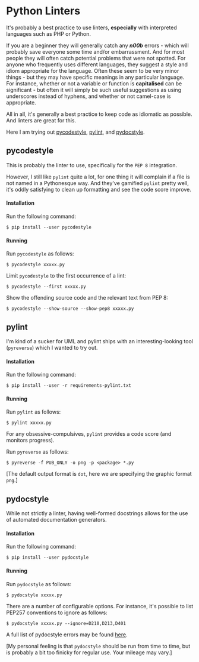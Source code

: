# Python Linters

It's probably a best practice to use linters, __especially__ with interpreted languages such as PHP or Python.

If you are a beginner they will generally catch any ___n00b___ errors - which will probably save everyone some
time and/or embarrassment. And for most people they will often catch potential problems that were not spotted. For
anyone who frequently uses different languages, they suggest a style and idiom appropriate for the language. Often
these seem to be very minor things - but they may have specific meanings in any particular language. For instance,
whether or not a variable or function is __capitalised__ can be significant - but often it will simply be such
useful suggestions as using underscores instead of hyphens, and whether or not camel-case is appropriate.

All in all, it's generally a best practice to keep code as idiomatic as possible. And linters are great for this.

Here I am trying out [pycodestyle](http://pycodestyle.pycqa.org/en/latest/), [pylint](https://www.pylint.org/),
and [pydocstyle](https://github.com/PyCQA/pydocstyle).

## pycodestyle

This is probably the linter to use, specifically for the `PEP 8` integration.

However, I still like `pylint` quite a lot, for one thing it will complain if a file is not named in a Pythonesque
way. And they've gamified `pylint` pretty well, it's oddly satisfying to clean up formatting and see the code score
improve.

#### Installation

Run the following command:

    $ pip install --user pycodestyle

#### Running

Run `pycodestyle` as follows:

    $ pycodestyle xxxxx.py

Limit `pycodestyle` to the first occurrence of a lint:

    $ pycodestyle --first xxxxx.py

Show the offending source code and the relevant text from PEP 8:

    $ pycodestyle --show-source --show-pep8 xxxxx.py

## pylint

I'm kind of a sucker for UML and pylint ships with an interesting-looking tool (`pyreverse`) which I wanted to try out.

#### Installation

Run the following command:

    $ pip install --user -r requirements-pylint.txt

#### Running

Run `pylint` as follows:

    $ pylint xxxxx.py

For any obsessive-compulsives, `pylint` provides a code score (and monitors progress).

Run `pyreverse` as follows:

    $ pyreverse -f PUB_ONLY -o png -p <package> *.py

[The default output format is `dot`, here we are specifying the graphic format `png`.]

## pydocstyle

While not strictly a linter, having well-formed docstrings allows for the use of automated documentation generators.

#### Installation

Run the following command:

    $ pip install --user pydocstyle

#### Running

Run `pydocstyle` as follows:

    $ pydocstyle xxxxx.py

There are a number of configurable options. For instance, it's possible to list PEP257 conventions to ignore as follows:

    $ pydocstyle xxxxx.py --ignore=D210,D213,D401

A full list of pydocstyle errors may be found [here](http://www.pydocstyle.org/en/latest/error_codes.html).

[My personal feeling is that `pydocstyle` should be run from time to time, but is
 probably a bit too finicky for regular use. Your mileage may vary.]
